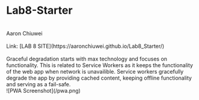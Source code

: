 # Lab8-Starter
<br>
Aaron Chiuwei
<br>
<br>Link: [LAB 8 SITE](https://aaronchiuwei.github.io/Lab8_Starter/)
<br>
<br>Graceful degradation starts with max technology and focuses on functionality. This is related to Service Workers as it keeps the functionality of the web app when network is unavailible. Service workers gracefully degrade the app by providing cached content, keeping offline functionality and serving as a fail-safe.
<br>
![PWA Screenshot](/pwa.png)
